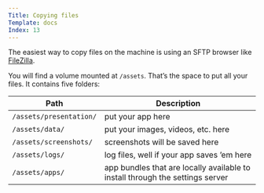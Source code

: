 ```yaml
---
Title: Copying files
Template: docs
Index: 13
---
```


The easiest way to copy files on the machine is using an SFTP browser like [FileZilla](https://filezilla-project.org/).

You will find a volume mounted at `/assets`. That’s the space to put all your files. It contains five folders:

|           Path          |                                   Description                                   |
|-------------------------|---------------------------------------------------------------------------------|
| `/assets/presentation/` | put your app here                                                             |
| `/assets/data/`         | put your images, videos, etc. here                                            |
| `/assets/screenshots/`  | screenshots will be saved here                                                |
| `/assets/logs/`         | log files, well if your app saves ’em here                                    |
| `/assets/apps/`         | app bundles that are locally available to install through the settings server |